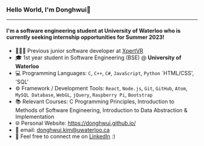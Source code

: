 ### Hello World, I'm Donghwui👋
---

#### I'm a software engineering student at University of Waterloo who is currently seeking internship opportunities for Summer 2023!
- 👨🏻‍💻 Previous junior software developer at <a href="https://xpertvr.ca/">XpertVR</a>
- 🎓 1st year student in Software Engineering (BSE) @ **University of Waterloo**
- 💻 Programming Languages: `C`, `C++`, `C#`, `JavaScript`, `Python`  `HTML/CSS', 'SQL'
- ⚙️ Framework / Development Tools: `React`, `Node.js`, `Git`, `GitHub`, `Atom`, `MySQL Database`, `WebGL`, `jQuery`, `Raspberry Pi`, `Bootstrap`
- 📚 Relevant Courses: C Programming Principles, Introduction to Methods of Software Engineering, Introduction to Data Abstraction & Implementation 
- 🌐 Personal Website: https://donghwui.github.io/
- 📧 email: donghwui.kim@uwaterloo.ca
- 🔗 Feel free to connect me on <a href="https://www.linkedin.com/in/donghwui/">LinkedIn</a> :)
